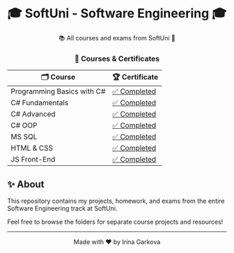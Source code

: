 <p align="center">
  <h1 align="center">🎓 SoftUni - Software Engineering 🎓</h1>
</p>

<p align="center">
  📚 All courses and exams from SoftUni 🎉
</p>

  <h3 align="center">🚀 <strong>Courses & Certificates</strong>


<p align="center">

  <table>
    <thead>
      <tr>
        <th>🗂️ <strong>Course</strong></th>
        <th>🏆 <strong>Certificate</strong></th>
      </tr>
    </thead>
    <tbody>
      <tr>
        <td>Programming Basics with C#</td>
        <td><a href="https://softuni.bg/certificates/details/196782/d0788c31">✅ Completed</a></td> 
      </tr>
      <tr>
        <td>C# Fundamentals</td>
        <td><a href="https://softuni.bg/certificates/details/209211/0ea6be7b">✅ Completed</a></td> 
      </tr>
      <tr>
        <td>C# Advanced</td>
        <td><a href="https://softuni.bg/certificates/details/217434/e2c9ff0e">✅ Completed</a></td> 
      </tr>
      <tr>
        <td>C# OOP</td>
        <td><a href="https://softuni.bg/certificates/details/222706/4dd64c08">✅ Completed</a></td> 
      </tr>
      <tr>
        <td>MS SQL</td>
        <td><a href="https://softuni.bg/certificates/details/235767/4b45609a">✅ Completed</a></td> 
      </tr>
       <tr>
        <td>HTML & CSS</td>
        <td><a href="https://softuni.bg/certificates/details/228693/b664be2d">✅ Completed</a></td>
      </tr>
      <tr>
      <tr>
        <td>JS Front-End</td>
        <td><a href="https://softuni.bg/certificates/details/233160/66f9eba7">✅ Completed</a></td>
      </tr>
    </tbody>
  </table>
</p>


## ✨ About

This repository contains my projects, homework, and exams from the entire Software Engineering track at SoftUni.

Feel free to browse the folders for separate course projects and resources!

---

<p align="center">
  Made with ❤️ by Irina Garkova
</p>
